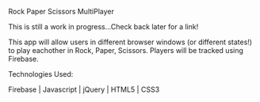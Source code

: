 Rock Paper Scissors MultiPlayer

This is still a work in progress...Check back later for a link!

This app will allow users in different browser windows (or different states!) to play eachother in Rock, Paper, Scissors. Players will be tracked using Firebase.


Technologies Used:

Firebase | Javascript | jQuery | HTML5 | CSS3
